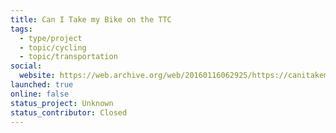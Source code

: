 ```yaml
---
title: Can I Take my Bike on the TTC
tags:
  - type/project
  - topic/cycling
  - topic/transportation
social:
  website: https://web.archive.org/web/20160116062925/https://canitakemybikeonthettc.ca/
launched: true
online: false
status_project: Unknown
status_contributor: Closed
---
```

